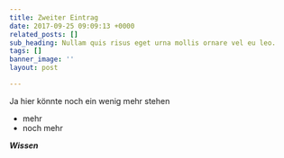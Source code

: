 ```yaml
---
title: Zweiter Eintrag
date: 2017-09-25 09:09:13 +0000
related_posts: []
sub_heading: Nullam quis risus eget urna mollis ornare vel eu leo.
tags: []
banner_image: ''
layout: post

---
```

Ja hier könnte noch ein wenig mehr stehen 

* mehr 
* noch mehr

**_Wissen_**